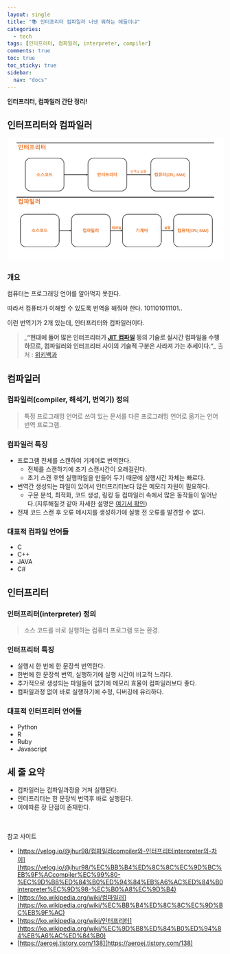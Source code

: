```yaml
---
layout: single
title: "📚 인터프리터 컴파일러 너넨 뭐하는 애들이냐"
categories:
  - tech
tags: [인터프리터, 컴파일러, interpreter, compiler]
comments: true
toc: true
toc_sticky: true
sidebar:
  nav: "docs"
---
```


**인터프리터, 컴파일러 간단 정리!**

## 인터프리터와 컴파일러

![인터프리터, 컴파일러 동작 원리.png](/assets/img/221230/1.png)

### 개요

컴퓨터는 프로그래밍 언어를 알아먹지 못한다.

따라서 컴퓨터가 이해할 수 있도록 번역을 해줘야 한다. 101101011101..

이런 번역기가 2개 있는데, 인터프리터와 컴파일러이다.

> **_“현대에 들어 많은 인터프리터가 [JIT 컴파일](https://ko.wikipedia.org/wiki/JIT_%EC%BB%B4%ED%8C%8C%EC%9D%BC) 등의 기술로 실시간 컴파일을 수행하므로, 컴파일러와 인터프리터 사이의 기술적 구분은 사라져 가는 추세이다.”\_** 출처 : [위키백과](https://ko.wikipedia.org/wiki/컴파일러)

## 컴파일러

### 컴파일러(compiler, 해석기, 번역기) 정의

> 특정 프로그래밍 언어로 쓰여 있는 문서를 다른 프로그래밍 언어로 옮기는 언어 번역 프로그램.

### 컴파일러 특징

- 프로그램 전체를 스캔하여 기계어로 번역한다.
  - 전체를 스캔하기에 초기 스캔시간이 오래걸린다.
  - 초기 스캔 후엔 실행파일을 만들어 두기 때문에 실행시간 자체는 빠르다.
- 번역간 생성되는 파일이 있어서 인터프리터보다 많은 메모리 자원이 필요하다.
  - 구문 분석, 최적화, 코드 생성, 링킹 등 컴파일러 속에서 많은 동작들이 일어난다.(지루해질것 같아 자세한 설명은 [여기서 확인](https://ko.wikipedia.org/wiki/컴파일러))
- 전체 코드 스캔 후 오류 메시지를 생성하기에 실행 전 오류를 발견할 수 없다.

### 대표적 컴파일 언어들

- C
- C++
- JAVA
- C#

## 인터프리터

### 인터프리터(interpreter) 정의

> 소스 코드를 바로 실행하는 컴퓨터 프로그램 또는 환경.

### 인터프리터 특징

- 실행시 한 번에 한 문장씩 번역한다.
- 한번에 한 문장씩 번역, 실행하기에 실행 시간이 비교적 느리다.
- 추가적으로 생성되는 파일들이 없기에 메모리 효율이 컴파일러보다 좋다.
- 컴파일과정 없이 바로 실행하기에 수정, 디버깅에 유리하다.

### 대표적 인터프리터 언어들

- Python
- R
- Ruby
- Javascript

## 세 줄 요약

- 컴파일러는 컴파일과정을 거쳐 실행된다.
- 인터프리터는 한 문장씩 번역후 바로 실행된다.
- 이에따른 장 단점이 존재한다.

<br/><br/>
참고 사이트

- [https://velog.io/@jhur98/컴파일러compiler와-인터프리터interpreter의-차이](https://velog.io/@jhur98/%EC%BB%B4%ED%8C%8C%EC%9D%BC%EB%9F%ACcompiler%EC%99%80-%EC%9D%B8%ED%84%B0%ED%94%84%EB%A6%AC%ED%84%B0interpreter%EC%9D%98-%EC%B0%A8%EC%9D%B4)
- [https://ko.wikipedia.org/wiki/컴파일러](https://ko.wikipedia.org/wiki/%EC%BB%B4%ED%8C%8C%EC%9D%BC%EB%9F%AC)
- [https://ko.wikipedia.org/wiki/인터프리터](https://ko.wikipedia.org/wiki/%EC%9D%B8%ED%84%B0%ED%94%84%EB%A6%AC%ED%84%B0)
- [https://aeroej.tistory.com/138](https://aeroej.tistory.com/138)
